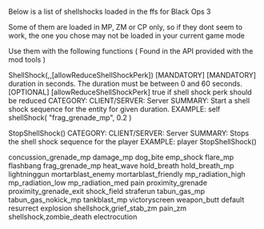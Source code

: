 Below is a list of shellshocks loaded in the ffs for Black Ops 3

Some of them are loaded in MP, ZM or CP only, so if they dont seem to work, the one you chose may not be loaded in your current game mode

Use them with the following functions ( Found in the API provided with the mod tools )


<player> ShellShock(<shellshockname>,<duration>,[allowReduceShellShockPerk])
[MANDATORY] <shellshockname>
[MANDATORY] <duration> duration in seconds. The duration must be between 0 and 60 seconds.
[OPTIONAL] [allowReduceShellShockPerk] true if shell shock perk should be reduced
CATEGORY: 
CLIENT/SERVER: Server
SUMMARY: Start a shell shock sequence for the entity for given duration.
EXAMPLE: self shellShock( "frag_grenade_mp", 0.2 )

<player> StopShellShock()
CATEGORY: 
CLIENT/SERVER: Server
SUMMARY: Stops the shell shock sequence for the player
EXAMPLE: player StopShellShock()



concussion_grenade_mp
damage_mp
dog_bite
emp_shock
flare_mp
flashbang
frag_grenade_mp
heat_wave
hold_breath
hold_breath_mp
lightninggun
mortarblast_enemy
mortarblast_friendly
mp_radiation_high
mp_radiation_low
mp_radiation_med
pain
proximity_grenade
proximity_grenade_exit
shock_field
straferun
tabun_gas_mp
tabun_gas_nokick_mp
tankblast_mp
victoryscreen
weapon_butt
default
resurrect
explosion
shellshock,grief_stab_zm
pain_zm
shellshock,zombie_death
electrocution
